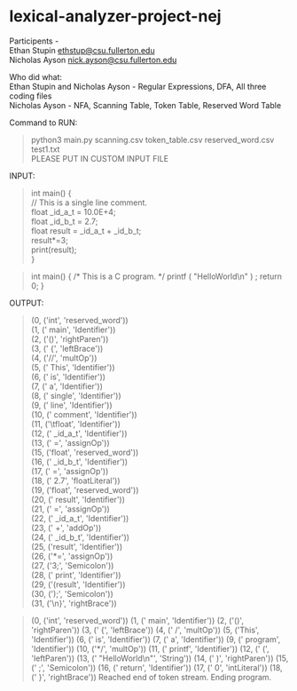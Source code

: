 ﻿# lexical-analyzer-project-nej
Participents -   
Ethan Stupin  ethstup@csu.fullerton.edu  
Nicholas Ayson  nick.ayson@csu.fullerton.edu  

Who did what:  
Ethan Stupin and Nicholas Ayson - Regular Expressions, DFA, All three coding files  
Nicholas Ayson - NFA, Scanning Table, Token Table, Reserved Word Table  
  
Command to RUN:  
> python3 main.py scanning.csv token_table.csv reserved_word.csv test1.txt  
> PLEASE PUT IN CUSTOM INPUT FILE

INPUT:
>int main() {  
	// This is a single line comment.  
	float _id_a_t = 10.0E+4;  
      float _id_b_t = 2.7;  
      float result = _id_a_t + _id_b_t;  
      result*=3;  
      print(result);  
>}    
  
>int main() {
    /* This is a C program. */
    printf ( "HelloWorld\n" ) ;
    return 0; 
>   }
  
OUTPUT:
>(0, ('int', 'reserved_word'))  
>(1, (' main', 'Identifier'))  
>(2, ('()', 'rightParen'))  
>(3, (' {', 'leftBrace'))  
>(4, ('//', 'multOp'))  
>(5, (' This', 'Identifier'))  
>(6, (' is', 'Identifier'))  
>(7, (' a', 'Identifier'))  
>(8, (' single', 'Identifier'))  
>(9, (' line', 'Identifier'))  
>(10, (' comment', 'Identifier'))  
>(11, ('\tfloat', 'Identifier'))  
>(12, (' _id_a_t', 'Identifier'))  
>(13, (' =', 'assignOp'))  
>(15, ('float', 'reserved_word'))  
>(16, (' _id_b_t', 'Identifier'))  
>(17, (' =', 'assignOp'))  
>(18, (' 2.7', 'floatLiteral'))  
>(19, ('float', 'reserved_word'))  
>(20, (' result', 'Identifier'))  
>(21, (' =', 'assignOp'))  
>(22, (' _id_a_t', 'Identifier'))  
>(23, (' +', 'addOp'))  
>(24, (' _id_b_t', 'Identifier'))  
>(25, ('result', 'Identifier'))  
>(26, ('*=', 'assignOp'))  
>(27, ('3;', 'Semicolon'))  
>(28, (' print', 'Identifier'))  
>(29, ('(result', 'Identifier'))  
>(30, (');', 'Semicolon'))  
>(31, ('\n}', 'rightBrace'))  

>(0, ('int', 'reserved_word'))
>(1, (' main', 'Identifier'))
>(2, ('()', 'rightParen'))
>(3, (' {', 'leftBrace'))
>(4, (' /', 'multOp'))
>(5, ('This', 'Identifier'))
>(6, (' is', 'Identifier'))
>(7, (' a', 'Identifier'))
>(9, (' program', 'Identifier'))
>(10, ('*/', 'multOp'))
>(11, (' printf', 'Identifier'))
>(12, (' (', 'leftParen'))
>(13, (' "HelloWorld\\n"', 'String'))
>(14, (' )', 'rightParen'))
>(15, (' ;', 'Semicolon'))
>(16, (' return', 'Identifier'))
>(17, (' 0', 'intLiteral'))
>(18, (' }', 'rightBrace'))
>Reached end of token stream. Ending program.